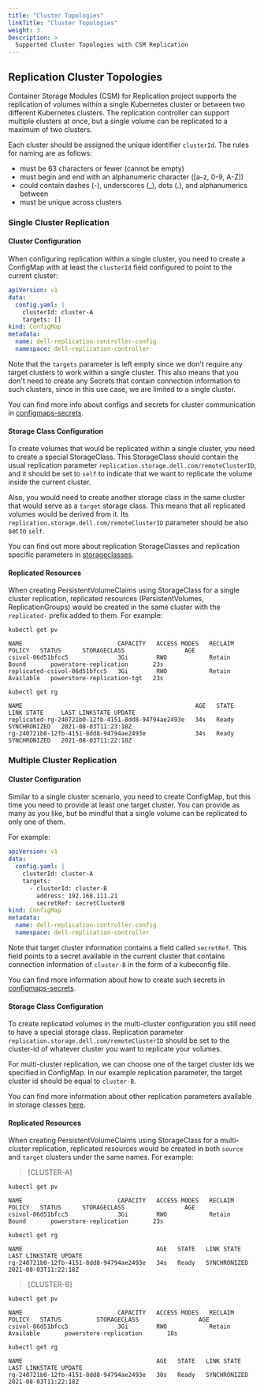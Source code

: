 ```yaml
---
title: "Cluster Topologies"
linkTitle: "Cluster Topologies"
weight: 3
Description: >
  Supported Cluster Topologies with CSM Replication
---
```


## Replication Cluster Topologies

Container Storage Modules (CSM) for Replication project supports the replication of volumes within a single Kubernetes cluster or between two different
Kubernetes clusters. The replication controller can support multiple clusters at once, but a single volume can be replicated to a maximum of two clusters.

Each cluster should be assigned the unique identifier `clusterId`. The rules for naming are as follows:
* must be 63 characters or fewer (cannot be empty)
* must begin and end with an alphanumeric character ([a-z, 0-9, A-Z])
* could contain dashes (-), underscores (_), dots (.), and alphanumerics between
* must be unique across clusters

### Single Cluster Replication

#### Cluster Configuration

When configuring replication within a single cluster, you need to create a ConfigMap with at least the `clusterId`
field configured to point to the current cluster:
```yaml
apiVersion: v1
data:
  config.yaml: |
    clusterId: cluster-A
    targets: []
kind: ConfigMap
metadata:
  name: dell-replication-controller-config
  namespace: dell-replication-controller
```
Note that the `targets` parameter is left empty since we don't require any target clusters to work within a single cluster.
This also means that you don't need to create any Secrets that contain connection information to such clusters, since in this use case, we
are limited to a single cluster.

You can find more info about configs and secrets for cluster communication in [configmaps-secrets](../../deployment/helm/modules/replication/configmap-secrets/).

#### Storage Class Configuration

To create volumes that would be replicated within a single cluster, you need to create a special StorageClass.
This StorageClass should contain the usual replication parameter `replication.storage.dell.com/remoteClusterID`, and it should
be set to `self` to indicate that we want to replicate the volume inside the current cluster.

Also, you would need to create another storage class in the same cluster that would serve as a `target` storage class. This means that all replicated volumes would be derived from it. Its `replication.storage.dell.com/remoteClusterID` parameter should be also set to `self`.

You can find out more about replication StorageClasses and replication specific parameters in [storageclasses](../../deployment/helm/modules/replication/storageclasses).

#### Replicated Resources

When creating PersistentVolumeClaims using StorageClass for a single cluster replication, replicated resources (PersistentVolumes,
ReplicationGroups) would be created in the same cluster with the `replicated-` prefix added to them. For example:
```shell
kubectl get pv 
```
```
NAME                           CAPACITY   ACCESS MODES   RECLAIM POLICY   STATUS      STORAGECLASS                 AGE
csivol-06d51bfcc5              3Gi        RWO            Retain           Bound       powerstore-replication       23s
replicated-csivol-06d51bfcc5   3Gi        RWO            Retain           Available   powerstore-replication-tgt   23s
```
```shell
kubectl get rg
```
```
NAME                                                 AGE   STATE   LINK STATE     LAST LINKSTATE UPDATE
replicated-rg-240721b0-12fb-4151-8dd8-94794ae2493e   34s   Ready   SYNCHRONIZED   2021-08-03T11:23:18Z
rg-240721b0-12fb-4151-8dd8-94794ae2493e              34s   Ready   SYNCHRONIZED   2021-08-03T11:22:18Z
```

### Multiple Cluster Replication

#### Cluster Configuration

Similar to a single cluster scenario, you need to create ConfigMap, but this time you need to provide at least one target
cluster. You can provide as many as you like, but be mindful that a single volume can be replicated to only one of them.

For example:
```yaml
apiVersion: v1
data:
  config.yaml: |
    clusterId: cluster-A
    targets: 
      - clusterId: cluster-B
        address: 192.168.111.21
        secretRef: secretClusterB
kind: ConfigMap
metadata:
  name: dell-replication-controller-config
  namespace: dell-replication-controller
```
Note that target cluster information contains a field called `secretRef`. This field points to a secret available in the current cluster that contains connection information of `cluster-B` in the form of a kubeconfig file.

You can find more information about how to create such secrets in [configmaps-secrets](../../deployment/helm/modules/replication/configmap-secrets/#communication-between-clusters).

#### Storage Class Configuration

To create replicated volumes in the multi-cluster configuration you still need to have a special storage class.
Replication parameter `replication.storage.dell.com/remoteClusterID` should be set to the cluster-id of whatever cluster you
want to replicate your volumes.

For multi-cluster replication, we can choose one of the target cluster ids we specified in
ConfigMap. In our example replication parameter, the target cluster id should be equal to `cluster-B`.

You can find more information about other replication parameters available in storage classes [here](../../deployment/helm/modules/replication/storageclasses#common-parameters).

#### Replicated Resources

When creating PersistentVolumeClaims using StorageClass for a multi-cluster replication, replicated resources would be
created in both `source` and `target` clusters under the same names. For example:


>[CLUSTER-A]
```shell
kubectl get pv
```
```
NAME                           CAPACITY   ACCESS MODES   RECLAIM POLICY   STATUS      STORAGECLASS                 AGE
csivol-06d51bfcc5              3Gi        RWO            Retain           Bound       powerstore-replication       23s
```
```shell
kubectl get rg
```
```
NAME                                      AGE   STATE   LINK STATE     LAST LINKSTATE UPDATE
rg-240721b0-12fb-4151-8dd8-94794ae2493e   34s   Ready   SYNCHRONIZED   2021-08-03T11:22:18Z
```
>[CLUSTER-B]
```shell
kubectl get pv
```
```
NAME                           CAPACITY   ACCESS MODES   RECLAIM POLICY   STATUS          STORAGECLASS                 AGE
csivol-06d51bfcc5              3Gi        RWO            Retain           Available       powerstore-replication       18s
```
```shell
kubectl get rg
```
```
NAME                                      AGE   STATE   LINK STATE     LAST LINKSTATE UPDATE
rg-240721b0-12fb-4151-8dd8-94794ae2493e   30s   Ready   SYNCHRONIZED   2021-08-03T11:22:18Z
```
